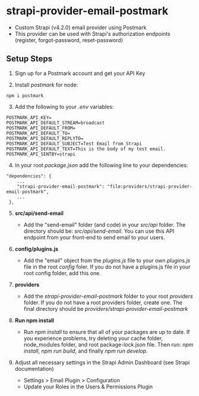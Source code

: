 # strapi-provider-email-postmark
- Custom Strapi (v4.2.0) email provider using Postmark
- This provider can be used with Strapi's authorization endpoints (register, forgot-password, reset-password)


## Setup Steps

1. Sign up for a Postmark account and get your API Key

2. Install *postmark* for node:
```
npm i postmark
```

3. Add the following to your *.env* variables:
```
POSTMARK_API_KEY=
POSTMARK_API_DEFAULT_STREAM=broadcast
POSTMARK_API_DEFAULT_FROM=
POSTMARK_API_DEFAULT_TO=
POSTMARK_API_DEFAULT_REPLYTO=
POSTMARK_API_DEFAULT_SUBJECT=Test Email from Strapi
POSTMARK_API_DEFAULT_TEXT=This is the body of my test email.
POSTMARK_API_SENTBY=strapi
```

4. In your root *package.json* add the following line to your dependencies:
```
"dependencies": {
    ...
    "strapi-provider-email-postmark": "file:providers/strapi-provider-email-postmark",
    ...
 },
 ```
 
5. **src/api/send-email**
    - Add the "send-email" folder (and code) in your *src/api* folder. The directory should be: *src/api/send-email*. You can use this API endpoint from your front-end to send email to your users.
 
6. **config/plugins.js**
    - Add the "email" object from the *plugins.js* file to your own *plugins.js* file in the root *config* foler. If you do not have a plugins.js file in your root config folder, add this one.
 
7. **providers**
    - Add the *strapi-provider-email-postmark* folder to your root *providers* folder. If you do not have a root providers folder, create one. The final directory should be *providers/strapi-provider-email-postmark*

8. **Run npm install**
    - Run *npm install* to ensure that all of your packages are up to date. If you experience problems, try deleting your cache folder, node_modules folder, and root package-lock.json file. Then run: *npm install*, *npm run build*, and finally *npm run develop*.
 
8. Adjust all necessary settings in the Strapi Admin Dashboard (see Strapi documentation)
    - Settings > Email Plugin > Configuration
    - Update your Roles in the Users & Permissions Plugin
